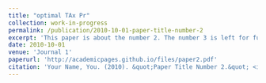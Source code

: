 ```yaml
---
title: "optimal TAx Pr"
collection: work-in-progress
permalink: /publication/2010-10-01-paper-title-number-2
excerpt: 'This paper is about the number 2. The number 3 is left for future work.'
date: 2010-10-01
venue: 'Journal 1'
paperurl: 'http://academicpages.github.io/files/paper2.pdf'
citation: 'Your Name, You. (2010). &quot;Paper Title Number 2.&quot; <i>Journal 1</i>. 1(2).'
---
```


<!--
    The following is used in detailed page of the research, while above is used in research page

[Download paper here](https://www.aeaweb.org/articles?id=10.1257/pandp.20181060)

Recommended citation: Your Name, You. (2009). "Papers Title Number 1." <i>Journal 1</i>. 1(1).
--->